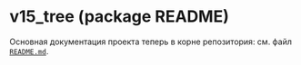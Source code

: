 # v15_tree (package README)

Основная документация проекта теперь в корне репозитория: см. файл [`README.md`](../../README.md).